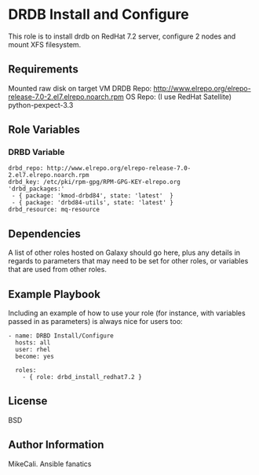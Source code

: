 DRDB Install and Configure
=========

This role is to install drdb on RedHat 7.2 server, configure 2 nodes and mount XFS filesystem.

Requirements
------------

Mounted raw disk on target VM
DRDB Repo: http://www.elrepo.org/elrepo-release-7.0-2.el7.elrepo.noarch.rpm
OS Repo: (I use RedHat Satellite)
python-pexpect-3.3

Role Variables
--------------

### DRBD Variable
~~~~
drbd_repo: http://www.elrepo.org/elrepo-release-7.0-2.el7.elrepo.noarch.rpm
drbd_key: /etc/pki/rpm-gpg/RPM-GPG-KEY-elrepo.org
'drbd_packages:'
 - { package: 'kmod-drbd84', state: 'latest'  }
 - { package: 'drbd84-utils', state: 'latest' }
drbd_resource: mq-resource
~~~~

Dependencies
------------

A list of other roles hosted on Galaxy should go here, plus any details in regards to parameters that may need to be set for other roles, or variables that are used from other roles.

Example Playbook
----------------

Including an example of how to use your role (for instance, with variables passed in as parameters) is always nice for users too:
~~~~
- name: DRBD Install/Configure
  hosts: all
  user: rhel
  become: yes

  roles:
    - { role: drbd_install_redhat7.2 }
~~~~

License
-------

BSD

Author Information
------------------

MikeCali. Ansible fanatics
